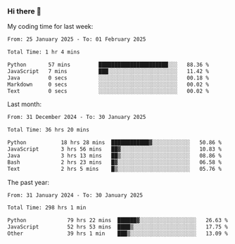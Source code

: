 ### Hi there 👋

My coding time for last week:

<!--START_SECTION:week-->

```txt
From: 25 January 2025 - To: 01 February 2025

Total Time: 1 hr 4 mins

Python       57 mins         ██████████████████████░░░   88.36 %
JavaScript   7 mins          ███░░░░░░░░░░░░░░░░░░░░░░   11.42 %
Java         0 secs          ░░░░░░░░░░░░░░░░░░░░░░░░░   00.18 %
Markdown     0 secs          ░░░░░░░░░░░░░░░░░░░░░░░░░   00.02 %
Text         0 secs          ░░░░░░░░░░░░░░░░░░░░░░░░░   00.02 %
```

<!--END_SECTION:week-->

Last month:

<!--START_SECTION:month-->

```txt
From: 31 December 2024 - To: 30 January 2025

Total Time: 36 hrs 20 mins

Python           18 hrs 28 mins  ████████████▓░░░░░░░░░░░░   50.86 %
JavaScript       3 hrs 56 mins   ██▓░░░░░░░░░░░░░░░░░░░░░░   10.83 %
Java             3 hrs 13 mins   ██▒░░░░░░░░░░░░░░░░░░░░░░   08.86 %
Bash             2 hrs 23 mins   █▓░░░░░░░░░░░░░░░░░░░░░░░   06.58 %
Text             2 hrs 5 mins    █▒░░░░░░░░░░░░░░░░░░░░░░░   05.76 %
```

<!--END_SECTION:month-->

The past year:

<!--START_SECTION:year-->

```txt
From: 31 January 2024 - To: 30 January 2025

Total Time: 298 hrs 1 min

Python             79 hrs 22 mins  ██████▓░░░░░░░░░░░░░░░░░░   26.63 %
JavaScript         52 hrs 53 mins  ████▒░░░░░░░░░░░░░░░░░░░░   17.75 %
Other              39 hrs 1 min    ███▒░░░░░░░░░░░░░░░░░░░░░   13.09 %
```

<!--END_SECTION:year-->
